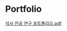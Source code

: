 # Portfolio
[석사 전공 연구 포트폴리오.pdf](https://github.com/WooseokSong2/Portfolio/files/14950143/default.pdf)
